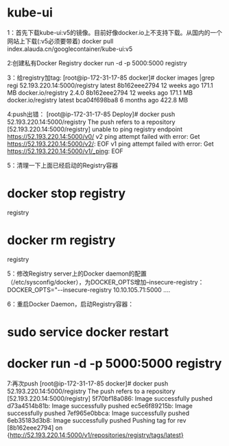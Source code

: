 # kube-ui

1：首先下载kube-ui:v5的镜像。目前好像docker.io上不支持下载。从国内的一个网站上下载(:v5必须要带着)
docker pull index.alauda.cn/googlecontainer/kube-ui:v5

2:创建私有Docker Registry
docker run -d -p 5000:5000 registry

3：给registry加tag:
[root@ip-172-31-17-85 docker]# docker images |grep regi
52.193.220.14:5000/registry               latest              8b162eee2794        12 weeks ago        171.1 MB
docker.io/registry                        2.4.0               8b162eee2794        12 weeks ago        171.1 MB
docker.io/registry                        latest              bca04f698ba8        6 months ago        422.8 MB

4:push出错：
[root@ip-172-31-17-85 Deploy]# docker push 52.193.220.14:5000/registry
The push refers to a repository [52.193.220.14:5000/registry]
unable to ping registry endpoint https://52.193.220.14:5000/v0/
v2 ping attempt failed with error: Get https://52.193.220.14:5000/v2/: EOF
 v1 ping attempt failed with error: Get https://52.193.220.14:5000/v1/_ping: EOF

5：清理一下上面已经启动的Registry容器
# docker stop registry
registry
# docker rm registry
registry

5：修改Registry server上的Docker daemon的配置（/etc/sysconfig/docker），为DOCKER_OPTS增加–insecure-registry：
DOCKER_OPTS="--insecure-registry 10.10.105.71:5000 ....

6：重启Docker Daemon，启动Registry容器：
# sudo service docker restart
# docker run -d -p 5000:5000 registry

7:再次push
[root@ip-172-31-17-85 docker]# docker push 52.193.220.14:5000/registry
The push refers to a repository [52.193.220.14:5000/registry]
5f70bf18a086: Image successfully pushed
d73a4514b81b: Image successfully pushed
ec5e6f89215b: Image successfully pushed
7ef965e0bbca: Image successfully pushed
6eb35183d3b8: Image successfully pushed
Pushing tag for rev [8b162eee2794] on {http://52.193.220.14:5000/v1/repositories/registry/tags/latest}


